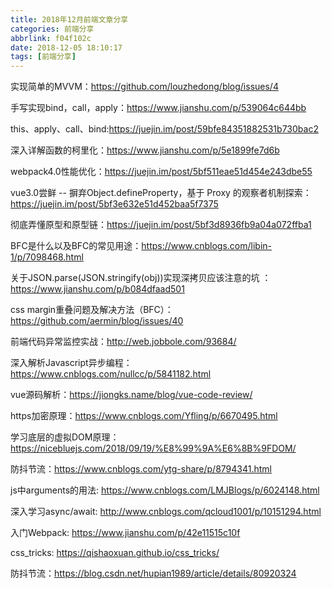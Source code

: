 ```yaml
---
title: 2018年12月前端文章分享
categories: 前端分享
abbrlink: f04f102c
date: 2018-12-05 18:10:17
tags: [前端分享]
---
```

 
实现简单的MVVM：https://github.com/louzhedong/blog/issues/4

手写实现bind，call，apply：https://www.jianshu.com/p/539064c644bb

this、apply、call、bind:https://juejin.im/post/59bfe84351882531b730bac2

深入详解函数的柯里化：https://www.jianshu.com/p/5e1899fe7d6b

webpack4.0性能优化：https://juejin.im/post/5bf511eae51d454e243dbe55

vue3.0尝鲜 -- 摒弃Object.defineProperty，基于 Proxy 的观察者机制探索：https://juejin.im/post/5bf3e632e51d452baa5f7375

彻底弄懂原型和原型链：https://juejin.im/post/5bf3d8936fb9a04a072ffba1

BFC是什么以及BFC的常见用途：https://www.cnblogs.com/libin-1/p/7098468.html

关于JSON.parse(JSON.stringify(obj))实现深拷贝应该注意的坑 ：https://www.jianshu.com/p/b084dfaad501

css margin重叠问题及解决方法（BFC）：https://github.com/aermin/blog/issues/40

前端代码异常监控实战：http://web.jobbole.com/93684/

深入解析Javascript异步编程：https://www.cnblogs.com/nullcc/p/5841182.html

vue源码解析：https://jiongks.name/blog/vue-code-review/

https加密原理：https://www.cnblogs.com/Yfling/p/6670495.html

学习底层的虚拟DOM原理：https://nicebluejs.com/2018/09/19/%E8%99%9A%E6%8B%9FDOM/

防抖节流：https://www.cnblogs.com/ytg-share/p/8794341.html

js中arguments的用法: https://www.cnblogs.com/LMJBlogs/p/6024148.html

深入学习async/await: http://www.cnblogs.com/qcloud1001/p/10151294.html

入门Webpack: https://www.jianshu.com/p/42e11515c10f

css_tricks: https://qishaoxuan.github.io/css_tricks/

防抖节流：https://blog.csdn.net/hupian1989/article/details/80920324